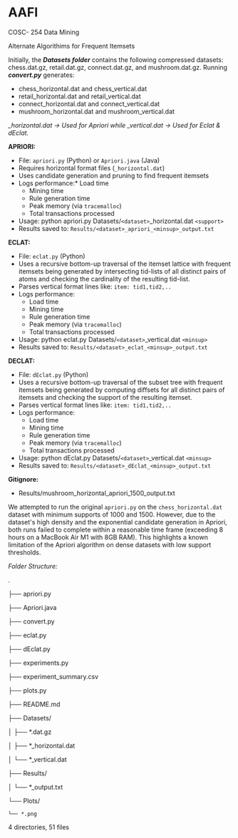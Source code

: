 # AAFI

COSC- 254 Data Mining

Alternate Algorithims for Frequent Itemsets

Initially, the ***Datasets folder*** contains the following compressed datasets: chess.dat.gz, retail.dat.gz, connect.dat.gz, and mushroom.dat.gz. Running ***convert.py*** generates:

* chess_horizontal.dat and chess_vertical.dat
* retail_horizontal.dat and retail_vertical.dat
* connect_horizontal.dat and connect_vertical.dat
* mushroom_horizontal.dat and mushroom_vertical.dat

*_horizontal.dat → Used for Apriori while _vertical.dat → Used for Eclat & dEclat.*

**APRIORI:**

* File: `apriori.py` (Python) or `Apriori.java` (Java)
* Requires horizontal format files (`_horizontal.dat`)
* Uses candidate generation and pruning to find frequent itemsets
* Logs performance:* Load time
  * Mining time
  * Rule generation time
  * Peak memory (via `tracemalloc`)
  * Total transactions processed
* Usage: python apriori.py Datasets/`<dataset>`_horizontal.dat `<support>`
* Results saved to: `Results/<dataset>_apriori_<minsup>_output.txt`

**ECLAT:**

* File: `eclat.py` (Python)
* Uses a recursive bottom-up traversal of the itemset lattice with frequent itemsets being generated by intersecting tid-lists of all distinct pairs of atoms and checking the cardinality of the resulting tid-list.
* Parses vertical format lines like: `item: tid1,tid2,..`
* Logs performance:
  * Load time
  * Mining time
  * Rule generation time
  * Peak memory (via `tracemalloc`)
  * Total transactions processed
* Usage: python eclat.py Datasets/`<dataset>`_vertical.dat `<minsup>`
* Results saved to: `Results/<dataset>_eclat_<minsup>_output.txt`

**DECLAT:**

* File: `dEclat.py` (Python)
* Uses a recursive bottom-up traversal of the subset tree with frequent itemsets being generated by computing diffsets for all distinct pairs of itemsets and checking the support of the resulting itemset.
* Parses vertical format lines like: `item: tid1,tid2,..`
* Logs performance:
  * Load time
  * Mining time
  * Rule generation time
  * Peak memory (via `tracemalloc`)
  * Total transactions processed
* Usage: python dEclat.py Datasets/`<dataset>`_vertical.dat `<minsup>`
* Results saved to: `Results/<dataset>_dEclat_<minsup>_output.txt`

**Gitignore:**

* Results/mushroom_horizontal_apriori_1500_output.txt

We attempted to run the original `apriori.py` on the `chess_horizontal.dat` dataset with minimum supports of 1000 and 1500. However, due to the dataset's high density and the exponential candidate generation in Apriori, both runs failed to complete within a reasonable time frame (exceeding 8 hours on a MacBook Air M1 with 8GB RAM). This highlights a known limitation of the Apriori algorithm on dense datasets with low support thresholds.


*Folder Structure:*

.


├── apriori.py


├── Apriori.java


├── convert.py


├── eclat.py


├── dEclat.py


├── experiments.py


├── experiment_summary.csv


├── plots.py


├── README.md


├── Datasets/


│   ├── *.dat.gz


│   ├── *_horizontal.dat


│   └── *_vertical.dat


├── Results/


│   └── *_output.txt


└── Plots/

    └── *.png

4 directories, 51 files

